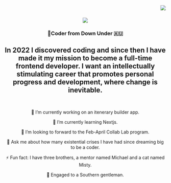 <img align="right" src="https://visitor-badge.laobi.icu/badge?page_id=rachelspencer.rachelspencer" />

<h1 align="center">
    <img src="https://readme-typing-svg.herokuapp.com/?font=Righteous&size=35&center=true&vCenter=true&width=500&height=70&duration=4000&lines=G'Day!+👋;+I'm+Rachel+Spencer!;" />
</h1> 

<h3 align="center">🦘Coder from Down Under 🇦🇺</h3>

<div align="center">

<h2> In 2022 I discovered coding and since then I have made it my mission to become a full-time frontend developer. I want an intellectually stimulating career that promotes personal progress and development, where change is inevitable. </h2>
  
</div>

<br/>

<div align="center">
  
🔭 I’m currently working on an itenerary builder app.

🌱 I’m currently learning Nextjs.

👯 I’m looking to forward to the Feb-April Collab Lab program.

💬 Ask me about how many existential crises I have had since dreaming big to be a coder.

⚡ Fun fact: I have three brothers, a mentor named Michael and a cat named Misty.

💍 Engaged to a Southern gentleman. 

</div>
